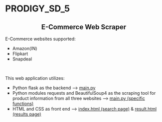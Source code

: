 # PRODIGY_SD_5


<h2 align='center'><strong>E-Commerce Web Scraper</strong></h2>


E-Commerce websites supported:
<ul type='square'>
  <li>Amazon(IN)</li>
  <li>Flipkart</li>
  <li>Snapdeal</li>
</ul>
<br>


This web application utilizes:
<ul type='square'>
  <li>Python flask as the backend --> <a href='main.py'>main.py</a></li>
  <li>Python modules requests and BeautifulSoup4 as the scraping tool for product information from all three websites --> <a href='main.py'>main.py (specific functions)</a></li>
  <li>HTML and CSS as front end --> <a href='Templates/index.html'>index.html (search page)</a> & <a href='Templates/result.html'>result.html (results page)</a></li>
</ul>
<br>
